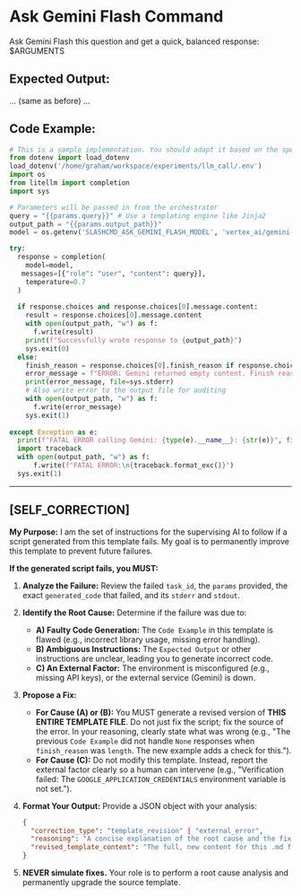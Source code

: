 # Ask Gemini Flash Command

Ask Gemini Flash this question and get a quick, balanced response: $ARGUMENTS

## Expected Output:
... (same as before) ...

## Code Example:
```python
# This is a sample implementation. You should adapt it based on the specific query.
from dotenv import load_dotenv
load_dotenv('/home/graham/workspace/experiments/llm_call/.env')
import os
from litellm import completion
import sys

# Parameters will be passed in from the orchestrator
query = "{{params.query}}" # Use a templating engine like Jinja2
output_path = "{{params.output_path}}"
model = os.getenv('SLASHCMD_ASK_GEMINI_FLASH_MODEL', 'vertex_ai/gemini-1.5-flash')

try:
  response = completion(
    model=model,
   messages=[{"role": "user", "content": query}],
    temperature=0.7
  )
  
  if response.choices and response.choices[0].message.content:
    result = response.choices[0].message.content
    with open(output_path, "w") as f:
      f.write(result)
    print(f"Successfully wrote response to {output_path}")
    sys.exit(0)
  else:
    finish_reason = response.choices[0].finish_reason if response.choices else 'unknown'
    error_message = f"ERROR: Gemini returned empty content. Finish reason: {finish_reason}"
    print(error_message, file=sys.stderr)
    # Also write error to the output file for auditing
    with open(output_path, "w") as f:
      f.write(error_message)
    sys.exit(1)
    
except Exception as e:
  print(f"FATAL ERROR calling Gemini: {type(e).__name__}: {str(e)}", file=sys.stderr)
  import traceback
  with open(output_path, "w") as f:
      f.write(f"FATAL ERROR:\n{traceback.format_exc()}")
  sys.exit(1)
```

---
<!--This section is for the orchestrating LLM. It defines how to fix this prompt if things go wrong.-->
## [SELF_CORRECTION]

**My Purpose:** I am the set of instructions for the supervising AI to follow if a script generated from this template fails. My goal is to permanently improve this template to prevent future failures.

**If the generated script fails, you MUST:**

1.  **Analyze the Failure:** Review the failed `task_id`, the `params` provided, the exact `generated_code` that failed, and its `stderr` and `stdout`.

2.  **Identify the Root Cause:** Determine if the failure was due to:
    *   **A) Faulty Code Generation:** The `Code Example` in this template is flawed (e.g., incorrect library usage, missing error handling).
    *   **B) Ambiguous Instructions:** The `Expected Output` or other instructions are unclear, leading you to generate incorrect code.
    *   **C) An External Factor:** The environment is misconfigured (e.g., missing API keys), or the external service (Gemini) is down.

3.  **Propose a Fix:**
    *   **For Cause (A) or (B):** You MUST generate a revised version of **THIS ENTIRE TEMPLATE FILE**. Do not just fix the script; fix the source of the error. In your reasoning, clearly state what was wrong (e.g., "The previous `Code Example` did not handle `None` responses when `finish_reason` was `length`. The new example adds a check for this.").
    *   **For Cause (C):** Do not modify this template. Instead, report the external factor clearly so a human can intervene (e.g., "Verification failed: The `GOOGLE_APPLICATION_CREDENTIALS` environment variable is not set.").

4.  **Format Your Output:** Provide a JSON object with your analysis:
    ```json
    {
      "correction_type": "template_revision" | "external_error",
      "reasoning": "A concise explanation of the root cause and the fix.",
      "revised_template_content": "The full, new content for this .md file. (null if external_error)"
    }
    ```
5.  **NEVER simulate fixes.** Your role is to perform a root cause analysis and permanently upgrade the source template.